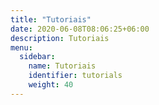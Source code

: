 ```yaml
---
title: "Tutoriais"
date: 2020-06-08T08:06:25+06:00
description: Tutoriais
menu:
  sidebar:
    name: Tutoriais
    identifier: tutorials
    weight: 40
---
```

